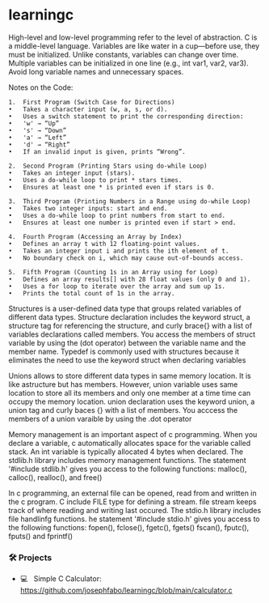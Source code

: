 # learningc
High-level and low-level programming refer to the level of abstraction. C is a middle-level language. Variables are like water in a cup—before use, they must be initialized. Unlike constants, variables can change over time. Multiple variables can be initialized in one line (e.g., int var1, var2, var3). Avoid long variable names and unnecessary spaces.

Notes on the Code:

	1.	First Program (Switch Case for Directions)
	•	Takes a character input (w, a, s, or d).
	•	Uses a switch statement to print the corresponding direction:
	•	'w' → “Up”
	•	's' → “Down”
	•	'a' → “Left”
	•	'd' → “Right”
	•	If an invalid input is given, prints “Wrong”.
 
	2.	Second Program (Printing Stars using do-while Loop)
	•	Takes an integer input (stars).
	•	Uses a do-while loop to print * stars times.
	•	Ensures at least one * is printed even if stars is 0.
 
	3.	Third Program (Printing Numbers in a Range using do-while Loop)
	•	Takes two integer inputs: start and end.
	•	Uses a do-while loop to print numbers from start to end.
	•	Ensures at least one number is printed even if start > end.
 
	4.	Fourth Program (Accessing an Array by Index)
	•	Defines an array t with 12 floating-point values.
	•	Takes an integer input i and prints the ith element of t.
	•	No boundary check on i, which may cause out-of-bounds access.
 
	5.	Fifth Program (Counting 1s in an Array using for Loop)
	•	Defines an array results[] with 28 float values (only 0 and 1).
	•	Uses a for loop to iterate over the array and sum up 1s.
	•	Prints the total count of 1s in the array.

 Structures is a user-defined data type that groups related variables of different data types. Structure declaration includes the keyword struct, a structure tag for referencing the structure, and curly brace{} with a list of variables declarations called members. You access the members of struct variable by using the (dot operator) between the variable name and the member name. Typedef is commonly used with structures because it eliminates the need to use the keyword struct when declaring variables

Unions allows to store different data types in same memory location. It is like astructure but has members. However, union variable uses same location to store all its members and only one member at a time time can occupy the memory location. union declaration uses the keyword union, a union tag and curly baces {} with a list of members. You acccess the members of a union varaible by using the .dot operator

Memory management is an important aspect of c programming. When you declare a variable, c automatically allocates space for the variable called stack. An int variable is typically allocated 4 bytes when declared. The stdlib.h library includes memory management functions. The statement '#include stdlib.h' gives you access to the following functions: malloc(), calloc(), realloc(), and free()

In c programming, an external file can be opened, read from and written in the c program. C include FILE type for defining a stream. file stream keeps track of where reading and writing last occured. The stdio.h library includes file handlinfg functions. he statement '#include stdio.h' gives you access to the following functions: fopen(), fclose(), fgetc(), fgets() fscan(), fputc(), fputs() and fprintf()

<h3>🛠 Projects</h3>

- 💻 &nbsp; Simple C Calculator: https://github.com/josephfabo/learningc/blob/main/calculator.c


